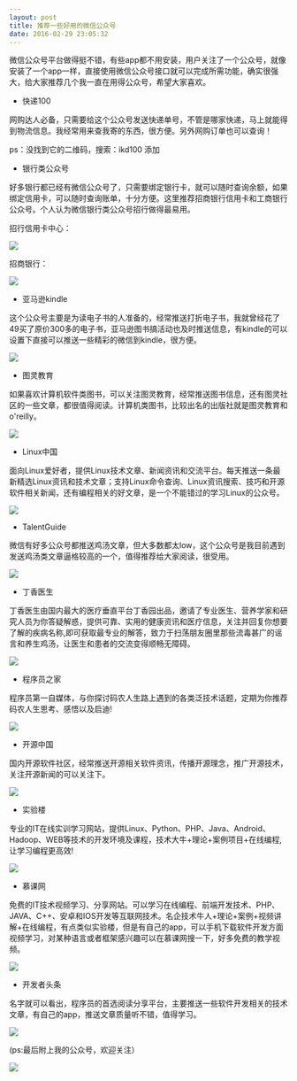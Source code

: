 ```yaml
---
layout: post
title: 推荐一些好用的微信公众号
date: 2016-02-29 23:05:32
---
```


微信公众号平台做得挺不错，有些app都不用安装，用户关注了一个公众号，就像安装了一个app一样，直接使用微信公众号接口就可以完成所需功能，确实很强大，给大家推荐几个我一直在用得公众号，希望大家喜欢。

- 快递100

网购达人必备，只需要给这个公众号发送快递单号，不管是哪家快递，马上就能得到物流信息。我经常用来查我寄的东西，很方便。另外网购订单也可以查询！

ps：没找到它的二维码，搜索：ikd100 添加

- 银行类公众号

好多银行都已经有微信公众号了，只需要绑定银行卡，就可以随时查询余额，如果绑定信用卡，可以随时查询账单，十分方便。这里推荐招商银行信用卡和工商银行公众号。个人认为微信银行类公众号招行做得最易用。

招行信用卡中心：

![](/images/credit_card.png)

招商银行：

![](/images/zs_bank.png)

- 亚马逊kindle

这个公众号主要是为读电子书的人准备的，经常推送打折电子书，我就曾经花了49买了原价300多的电子书，亚马逊图书搞活动也及时推送信息，有kindle的可以设置下直接可以推送一些精彩的微信到kindle，很方便。

![](/images/kindle.png)

- 图灵教育

如果喜欢计算机软件类图书，可以关注图灵教育，经常推送图书信息，还有图灵社区的一些文章，都很值得阅读。计算机类图书，比较出名的出版社就是图灵教育和o'reilly。

![](/images/turing.png)

- Linux中国

面向Linux爱好者，提供Linux技术文章、新闻资讯和交流平台。每天推送一条最新精选Linux资讯和技术文章；支持Linux命令查询、Linux资讯搜索、技巧和开源软件相关新闻，还有编程相关的好文章，是一个不能错过的学习Linux的公众号。

![](/images/linux_cn.png)

- TalentGuide

微信有好多公众号都推送鸡汤文章，但大多数都太low，这个公众号是我目前遇到发送鸡汤类文章逼格较高的一个，值得推荐给大家阅读，很受用。

![](/images/talentguide.png)

- 丁香医生

丁香医生由国内最大的医疗垂直平台丁香园出品，邀请了专业医生、营养学家和研究人员为你答疑解惑，提供可靠、实用的健康资讯和医疗信息，关注并回复你想要了解的疾病名称,即可获取最专业的解答，致力于扫荡朋友圈里那些流毒甚广的谣言和养生鸡汤，让医生和患者的交流变得顺畅无障碍。

![](/images/dxiang.png)

- 程序员之家

程序员第一自媒体，与你探讨码农人生路上遇到的各类泛技术话题，定期为你推荐码农人生思考、感悟以及启迪!

![](/images/dev_home.png)

- 开源中国

国内开源软件社区，经常推送开源相关软件资讯，传播开源理念，推广开源技术，关注开源新闻的可以关注下。

![](/images/open_china.png)

- 实验楼

专业的IT在线实训学习网站，提供Linux、Python、PHP、Java、Android、Hadoop、WEB等技术的开发环境及课程，技术大牛+理论+案例项目+在线编程,让学习编程更高效!

![](/images/lab.png)

- 慕课网

免费的IT技术视频学习、分享网站。可以学习在线编程、前端开发技术、PHP、JAVA、C++、安卓和IOS开发等互联网技术。名企技术牛人+理论+案例+视频讲解+在线编程，有点类似实验楼，但是有自己的app，可以手机下载软件开发方面视频学习，对某种语言或者框架感兴趣可以在慕课网搜一下，好多免费的教学视频。

![](/images/moom.png)

- 开发者头条

名字就可以看出，程序员的首选阅读分享平台，主要推送一些软件开发相关的技术文章，有自己的app，推送文章质量听不错，值得学习。

![](/images/dev_top.png)

(ps:最后附上我的公众号，欢迎关注）

![](/images/wechat.jpg)